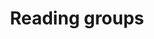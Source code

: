---
layout: page
title: Reading groups
nav: true
nav_order: 7
dropdown: true
children:
    - title: RL theory
    - title: Learning theory
    - permalink: _/learningtheory/
---